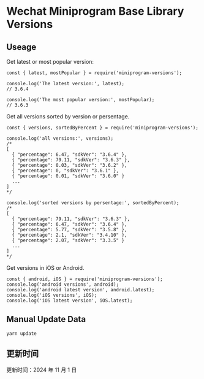 
# Wechat Miniprogram Base Library Versions

## Useage

Get latest or most popular version:

```;
const { latest, mostPopular } = require('miniprogram-versions');

console.log('The latest version:', latest);
// 3.6.4

console.log('The most popular version:', mostPopular);
// 3.6.3

```

Get all versions sorted by version or persentage.

```
const { versions, sortedByPercent } = require('miniprogram-versions');

console.log('all versions:', versions);
/*
[
  { "percentage": 6.47, "sdkVer": "3.6.4" },
  { "percentage": 79.11, "sdkVer": "3.6.3" },
  { "percentage": 0.03, "sdkVer": "3.6.2" },
  { "percentage": 0, "sdkVer": "3.6.1" },
  { "percentage": 0.01, "sdkVer": "3.6.0" }
  ...
]
*/

console.log('sorted versions by persentage:', sortedByPercent);
/*
[
  { "percentage": 79.11, "sdkVer": "3.6.3" },
  { "percentage": 6.47, "sdkVer": "3.6.4" },
  { "percentage": 5.77, "sdkVer": "3.5.8" },
  { "percentage": 2.1, "sdkVer": "3.4.10" },
  { "percentage": 2.07, "sdkVer": "3.3.5" }
  ...
]
*/
```

Get versions in iOS or Android.

```
const { android, iOS } = require('miniprogram-versions');
console.log('android versions', android);
console.log('android latest version', android.latest);
console.log('iOS versions', iOS);
console.log('iOS latest version', iOS.latest);
```

## Manual Update Data

```
yarn update
```

## 更新时间

更新时间：2024 年 11 月 1 日
